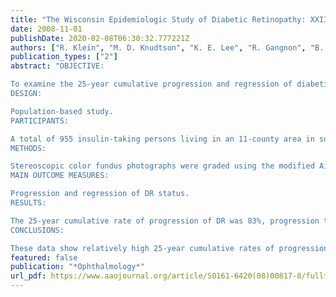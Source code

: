 ```yaml
---
title: "The Wisconsin Epidemiologic Study of Diabetic Retinopathy: XXII the twenty-five-year progression of retinopathy in persons with type 1 diabetes"
date: 2008-11-01
publishDate: 2020-02-08T06:30:32.777221Z
authors: ["R. Klein", "M. D. Knudtson", "K. E. Lee", "R. Gangnon", "B. E. Klein"]
publication_types: ["2"]
abstract: "OBJECTIVE:

To examine the 25-year cumulative progression and regression of diabetic retinopathy (DR) and its relation to various risk factors.
DESIGN:

Population-based study.
PARTICIPANTS:

A total of 955 insulin-taking persons living in an 11-county area in southern Wisconsin with type 1 diabetes diagnosed before age 30 years who participated in a baseline examination (1980-1982) and at least 1 of 4 follow-up (4-, 10-, 14-, and 25-year) examinations or died before the first follow-up examination (n = 64).
METHODS:

Stereoscopic color fundus photographs were graded using the modified Airlie House classification and the Early Treatment Diabetic Retinopathy Study retinopathy severity scheme.
MAIN OUTCOME MEASURES:

Progression and regression of DR status.
RESULTS:

The 25-year cumulative rate of progression of DR was 83%, progression to proliferative DR (PDR) was 42%, and improvement of DR was 18%. Progression of DR was more likely with less severe DR, male sex, higher glycosylated hemoglobin, an increase in glycosylated hemoglobin level, and an increase in diastolic blood pressure level from the baseline to the 4-year follow-up. Increased risk of incidence of PDR was associated with higher glycosylated hemoglobin, higher systolic blood pressure, proteinuria greater body mass index at baseline, and an increase in the glycosylated hemoglobin between the baseline and 4-year follow-up examinations. Lower glycosylated hemoglobin and male sex, as well as decreases in glycosylated hemoglobin and diastolic blood pressure during the first 4 years of follow-up, were associated with improvement in DR. Persons diagnosed most recently with a similar duration of diabetes had a lower prevalence of PDR independently of glycosylated hemoglobin level, blood pressure level, and presence of proteinuria.
CONCLUSIONS:

These data show relatively high 25-year cumulative rates of progression of DR and incidence of PDR. The lower risk of prevalent PDR in more recently diagnosed persons possibly reflects improvement in care over the period of the study."
featured: false
publication: "*Ophthalmology*"
url_pdf: https://www.aaojournal.org/article/S0161-6420(08)00817-8/fulltext
---
```


